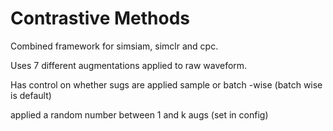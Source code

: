 # Contrastive Methods




Combined framework for simsiam, simclr and cpc.

Uses 7 different augmentations applied to raw waveform.

Has control on whether sugs are applied sample or batch -wise (batch wise is default)

applied a random number between 1 and k augs (set in config)
